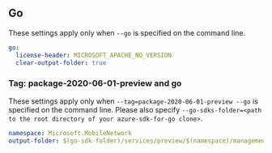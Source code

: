 ## Go

These settings apply only when `--go` is specified on the command line.

```yaml $(go)
go:
  license-header: MICROSOFT_APACHE_NO_VERSION
  clear-output-folder: true
```

### Tag: package-2020-06-01-preview and go

These settings apply only when `--tag=package-2020-06-01-preview --go` is specified on the command line.
Please also specify `--go-sdks-folder=<path to the root directory of your azure-sdk-for-go clone>`.

```yaml $(tag) == 'package-2020-06-01-preview' && $(go)
namespace: Microsoft.MobileNetwork
output-folder: $(go-sdk-folder)/services/preview/$(namespace)/management/2020-06-01-preview/$(namespace)
```